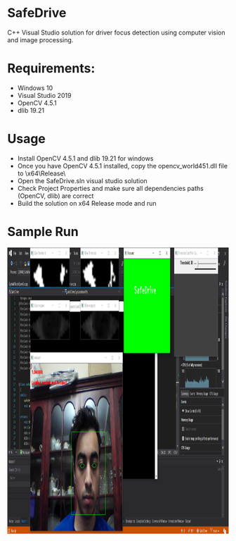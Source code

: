 # SafeDrive
C++ Visual Studio solution for driver focus detection using computer vision and image processing.

# Requirements:
 - Windows 10
 - Visual Studio 2019
 - OpenCV 4.5.1
 - dlib 19.21
 
# Usage
 - Install OpenCV 4.5.1 and dlib 19.21 for windows
 - Once you have OpenCV 4.5.1 installed, copy the opencv_world451.dll file to \x64\Release\
 - Open the SafeDrive.sln visual studio solution
 - Check Project Properties and make sure all dependencies paths (OpenCV, dlib) are correct
 - Build the solution on x64 Release mode and run

# Sample Run
<p align="center">
  <img src="images/sample_run.PNG" alt="alt text" width="900" height="650">
</p>
